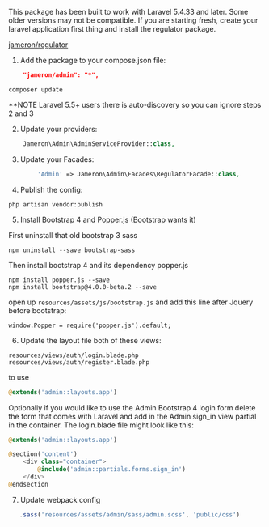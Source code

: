 This package has been built to work with Laravel 5.4.33 and later. Some older versions may not be compatible. If you are starting fresh, create your laravel application first thing and install the regulator package. 

[jameron/regulator](https://github.com/jameron/regulator)

1) Add the package to your compose.json file:

```json
    "jameron/admin": "*",
```

```
composer update
```

**NOTE  Laravel 5.5+ users there is auto-discovery so you can ignore steps 2 and 3

2) Update your providers:

```php
    Jameron\Admin\AdminServiceProvider::class,
```

3) Update your Facades:

```php
        'Admin' => Jameron\Admin\Facades\RegulatorFacade::class,
```

4) Publish the config:

```
php artisan vendor:publish
```

5) Install Bootstrap 4 and Popper.js (Bootstrap wants it)

First uninstall that old bootstrap 3 sass
```
npm uninstall --save bootstrap-sass
```

Then install bootstrap 4 and its dependency popper.js

```
npm install popper.js --save
npm install bootstrap@4.0.0-beta.2 --save
```

open up `resources/assets/js/bootstrap.js` and add this line <underline>after Jquery before bootstrap</underline>:

```window.Popper = require('popper.js').default;```


6) Update the layout file both of these views: 

```
resources/views/auth/login.blade.php
resources/views/auth/register.blade.php

```

to use 

```php
@extends('admin::layouts.app')
```

Optionally if you would like to use the Admin Bootstrap 4 login form delete the form that comes with Laravel and add in the Admin sign_in view partial in the container. The login.blade file might look like this:

```php
@extends('admin::layouts.app')

@section('content')
    <div class="container">
        @include('admin::partials.forms.sign_in')
    </div>
@endsection
```

7) Update webpack config

```javascript
   .sass('resources/assets/admin/sass/admin.scss', 'public/css')
```
